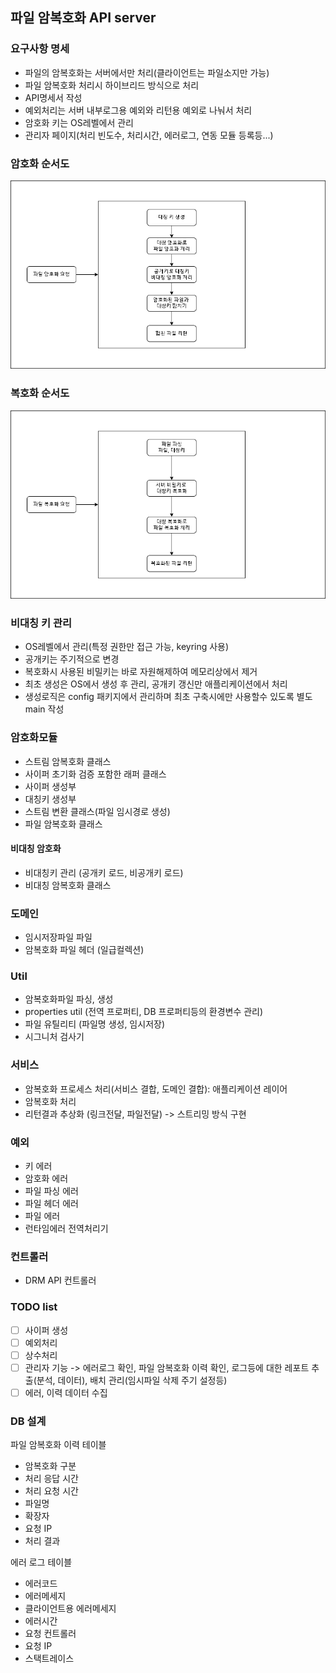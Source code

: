 ## 파일 암복호화 API server

### 요구사항 명세
- 파일의 암복호화는 서버에서만 처리(클라이언트는 파일소지만 가능)
- 파일 암복호화 처리시 하이브리드 방식으로 처리
- API명세서 작성
- 예외처리는 서버 내부로그용 예외와 리턴용 예외로 나눠서 처리
- 암호화 키는 OS레벨에서 관리
- 관리자 페이지(처리 빈도수, 처리시간, 에러로그, 연동 모듈 등록등...)

### 암호화 순서도

![enc_flow](./encFlow.png)

### 복호화 순서도

![dec_flow](./decFlow.png)

### 비대칭 키 관리
- OS레벨에서 관리(특정 권한만 접근 가능, keyring 사용)
- 공개키는 주기적으로 변경 
- 복호화시 사용된 비밀키는 바로 자원해제하여 메모리상에서 제거 
- 최초 생성은 OS에서 생성 후 관리, 공개키 갱신만 애플리케이션에서 처리
- 생성로직은 config 패키지에서 관리하며 최초 구축시에만 사용할수 있도록 별도 main 작성

### 암호화모듈
- 스트림 암복호화 클래스
- 사이퍼 초기화 검증 포함한 래퍼 클래스
- 사이퍼 생성부
- 대칭키 생성부
- 스트림 변환 클래스(파일 임시경로 생성)
- 파일 암복호화 클래스

#### 비대칭 암호화
- 비대칭키 관리 (공개키 로드, 비공개키 로드)
- 비대칭 암복호화 클래스

### 도메인
- 임시저장파일 파일
- 암복호화 파일 헤더 (일급컬렉션)

### Util
- 암복호화파일 파싱, 생성
- properties util (전역 프로퍼티, DB 프로퍼티등의 환경변수 관리)
- 파일 유틸리티 (파일명 생성, 임시저장)
- 시그니처 검사기

### 서비스
- 암복호화 프로세스 처리(서비스 결합, 도메인 결합): 애플리케이션 레이어
- 암복호화 처리
- 리턴결과 추상화 (링크전달, 파일전달) -> 스트리밍 방식 구현

### 예외
- 키 에러
- 암호화 에러 
- 파일 파싱 에러
- 파일 헤더 에러
- 파일 에러
- 런타임에러 전역처리기

### 컨트롤러
- DRM API 컨트롤러

### TODO list
- [ ] 사이퍼 생성
- [ ] 예외처리
- [ ] 상수처리
- [ ] 관리자 기능 -> 에러로그 확인, 파일 암복호화 이력 확인, 로그등에 대한 레포트 추출(분석, 데이터), 배치 관리(임시파일 삭제 주기 설정등)
- [ ] 에러, 이력 데이터 수집

### DB 설계
파일 암복호화 이력 테이블
- 암복호화 구분
- 처리 응답 시간
- 처리 요청 시간
- 파일명
- 확장자
- 요청 IP
- 처리 결과

에러 로그 테이블
- 에러코드
- 에러메세지
- 클라이언트용 에러메세지
- 에러시간
- 요청 컨트롤러
- 요청 IP
- 스택트레이스


